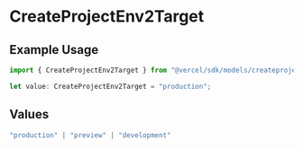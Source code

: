 # CreateProjectEnv2Target

## Example Usage

```typescript
import { CreateProjectEnv2Target } from "@vercel/sdk/models/createprojectenvop.js";

let value: CreateProjectEnv2Target = "production";
```

## Values

```typescript
"production" | "preview" | "development"
```